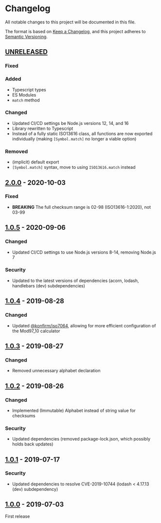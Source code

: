 # Changelog
All notable changes to this project will be documented in this file.

The format is based on [Keep a Changelog](https://keepachangelog.com/en/1.0.0/),
and this project adheres to [Semantic Versioning](https://semver.org/spec/v2.0.0.html).

## [UNRELEASED]

### Fixed
### Added

- Typescript types
- ES Modules
- `match` method

### Changed

- Updated CI/CD settings be Node.js versions 12, 14, and 16
- Library rewritten to Typescript
- Instead of a fully static ISO13616 class, all functions are now exported individually (making `[Symbol.match]` no longer a viable option)

### Removed

- (implicit) default export
- `[Symbol.match]` syntax, move to using `ISO13616.match` instead


## [2.0.0] - 2020-10-03

### Fixed
- **BREAKING** The full checksum range is 02-98 (ISO13616-1:2020), not 03-99


## [1.0.5] - 2020-09-06

### Changed
- Updated CI/CD settings to use Node.js versions 8-14, removing Node.js 7

### Security
- Updated to the latest versions of dependencies (acorn, lodash, handlebars (dev) subdependencies)

## [1.0.4] - 2019-08-28

### Changed
- Updated [@konfirm/iso7064](https://github.com/konfirm/node-iso7064), allowing for more efficient configuration of the Mod97_10 calculator

## [1.0.3] - 2019-08-27

### Changed
- Removed unnecessary alphabet declaration

## [1.0.2] - 2019-08-26

### Changed
- Implemented (Immutable) Alphabet instead of string value for checksums

### Security
- Updated dependencies (removed package-lock.json, which possibly holds back updates)


## [1.0.1] - 2019-07-17

### Security
- Updated dependencies to resolve CVE-2019-10744 (lodash < 4.17.13 (dev) subdependency)


## [1.0.0] - 2019-07-03

First release

[unreleased]: https://github.com/konfirm/node-iso13616/compare/v2.0.0...HEAD
[2.0.0]: https://github.com/konfirm/node-iso13616/compare/v1.0.5...v2.0.0
[1.0.5]: https://github.com/konfirm/node-iso13616/compare/v1.0.4...v1.0.5
[1.0.4]: https://github.com/konfirm/node-iso13616/compare/v1.0.3...v1.0.4
[1.0.3]: https://github.com/konfirm/node-iso13616/compare/v1.0.2...v1.0.3
[1.0.2]: https://github.com/konfirm/node-iso13616/compare/v1.0.1...v1.0.2
[1.0.1]: https://github.com/konfirm/node-iso13616/compare/v1.0.0...v1.0.1
[1.0.0]: https://github.com/konfirm/node-iso13616/releases/tag/v1.0.0
